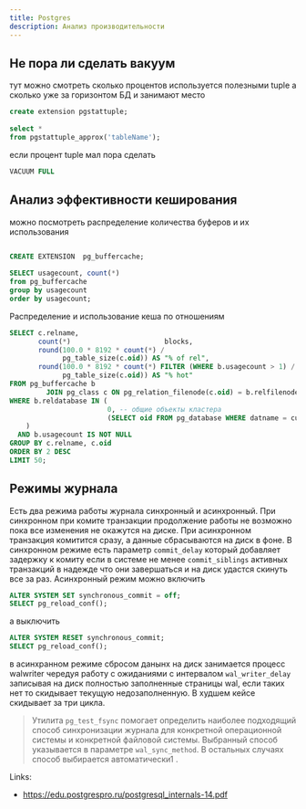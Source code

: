 ```yaml
---
title: Postgres
description: Анализ производительности
---
```

## Не пора ли сделать вакуум
тут можно смотреть сколько процентов используется полезными tuple а сколько уже за горизонтом БД и занимают место

```sql
create extension pgstattuple;  
  
select *  
from pgstattuple_approx('tableName');
```

если процент tuple мал пора сделать 
```sql
VACUUM FULL
```
## Анализ эффективности кеширования

можно посмотреть распределение количества буферов и их использования
```sql

CREATE EXTENSION  pg_buffercache;  
  
SELECT usagecount, count(*)  
from pg_buffercache  
group by usagecount  
order by usagecount;

```

Распределение и использование кеша по отношениям
```sql
SELECT c.relname,  
       count(*)                       blocks,  
       round(100.0 * 8192 * count(*) /  
             pg_table_size(c.oid)) AS "% of rel",  
       round(100.0 * 8192 * count(*) FILTER (WHERE b.usagecount > 1) /  
             pg_table_size(c.oid)) AS "% hot"  
FROM pg_buffercache b  
         JOIN pg_class c ON pg_relation_filenode(c.oid) = b.relfilenode  
WHERE b.reldatabase IN (  
                        0, -- общие объекты кластера  
                        (SELECT oid FROM pg_database WHERE datname = current_database())  
    )  
  AND b.usagecount IS NOT NULL  
GROUP BY c.relname, c.oid  
ORDER BY 2 DESC  
LIMIT 50;
```

## Режимы журнала
Есть два режима работы журнала синхронный и асинхронный. При синхронном при комите транзакции продолжение работы не возможно пока все изменения не окажутся на диске. При асинхронном транзакция комитится сразу, а данные сбрасываются на диск в фоне.
В синхронном режиме есть параметр `commit_delay` который добавляет задержку к комиту если в системе не менее `commit_siblings` активных транзакций в надежде что они завершаться и на диск удастся скинуть все за раз.
Асинхронный режим можно включить
```sql
ALTER SYSTEM SET synchronous_commit = off;  
SELECT pg_reload_conf();
```

а выключить
```sql
ALTER SYSTEM RESET synchronous_commit;
SELECT pg_reload_conf();
```

в асинхранном режиме сбросом данынх на диск занимается процесс walwriter чередуя работу с ожиданиями с интервалом `wal_writer_delay` записывая на диск полностью заполненные страницы wal, если таких нет то скидывает текущую недозаполненную. В худшем кейсе скидывает за три цикла.

>Утилита `pg_test_fsync` помогает определить наиболее подходящий способ синхронизации журнала для конкретной операционной системы и конкретной файловой системы. Выбранный способ указывается в параметре `wal_sync_method`. В остальных случаях способ выбирается автоматически1 .


Links:
- https://edu.postgrespro.ru/postgresql_internals-14.pdf